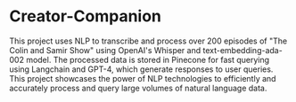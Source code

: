 # Creator-Companion
This project uses NLP to transcribe and process over 200 episodes of "The Colin and Samir Show" using OpenAI's Whisper and text-embedding-ada-002 model. The processed data is stored in Pinecone for fast querying using Langchain and GPT-4, which generate responses to user queries. This project showcases the power of NLP technologies to efficiently and accurately process and query large volumes of natural language data.
